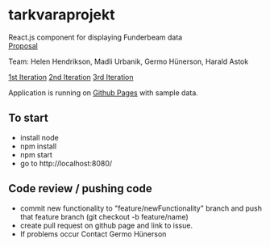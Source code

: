 # tarkvaraprojekt
React.js component for displaying Funderbeam data   
[Proposal](https://courses.cs.ut.ee/MTAT.03.138/2017_fall/uploads/Main/FunderbeamVisualization.pdf)

Team: Helen Hendrikson, Madli Urbanik, Germo Hünerson, Harald Astok

[1st Iteration](https://github.com/urbanikm/tarkvaraprojekt/wiki/1st-Iteration)
[2nd Iteration](https://github.com/germohn/tarkvaraprojekt/wiki/2nd-Iteration)
[3rd Iteration](https://github.com/germohn/tarkvaraprojekt/wiki/3rd-Iteration)



Application is running on [Github Pages](https://germohn.github.io/tarkvaraprojekt/) with sample data.

## To start
* install node
* npm install
* npm start
* go to http://localhost:8080/


## Code review / pushing code
* commit new functionality to "feature/newFunctionality" branch and push that feature branch (git checkout -b feature/name)
* create pull request on github page and link to issue.
* If problems occur Contact Germo Hünerson